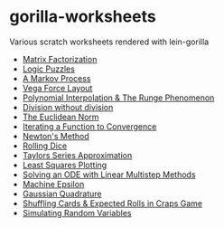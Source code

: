 gorilla-worksheets
==================

Various scratch worksheets rendered with lein-gorilla

- [Matrix Factorization](http://viewer.gorilla-repl.org/view.html?source=github&user=log0ymxm&repo=gorilla-worksheets&path=src/matrix-factorization.clj)
- [Logic Puzzles](http://viewer.gorilla-repl.org/view.html?source=github&user=log0ymxm&repo=gorilla-worksheets&path=src/logic-knights-knaves-the-hardest-puzzle.clj)
- [A Markov Process](http://viewer.gorilla-repl.org/view.html?source=github&user=log0ymxm&repo=gorilla-worksheets&path=src/simple-markov-process.clj)
- [Vega Force Layout](http://viewer.gorilla-repl.org/view.html?source=github&user=log0ymxm&repo=gorilla-worksheets&path=src/drawing-graphs.clj)
- [Polynomial Interpolation & The Runge Phenomenon](http://viewer.gorilla-repl.org/view.html?source=github&user=log0ymxm&repo=gorilla-worksheets&path=src/polynomial-interpolation-and-runge-phenomenon.clj)
- [Division without division](http://viewer.gorilla-repl.org/view.html?source=github&user=log0ymxm&repo=gorilla-worksheets&path=src/division-without-division.clj)
- [The Euclidean Norm](http://viewer.gorilla-repl.org/view.html?source=github&user=log0ymxm&repo=gorilla-worksheets&path=src/euclidean-norm.clj)
- [Iterating a Function to Convergence](http://viewer.gorilla-repl.org/view.html?source=github&user=log0ymxm&repo=gorilla-worksheets&path=src/iterating-a-function-to-convergence.clj)
- [Newton's Method](http://viewer.gorilla-repl.org/view.html?source=github&user=log0ymxm&repo=gorilla-worksheets&path=src/newtons-method.clj)
- [Rolling Dice](http://viewer.gorilla-repl.org/view.html?source=github&user=log0ymxm&repo=gorilla-worksheets&path=src/rolling-dice.clj)
- [Taylors Series Approximation](http://viewer.gorilla-repl.org/view.html?source=github&user=log0ymxm&repo=gorilla-worksheets&path=src/taylors-series-approximation.clj)
- [Least Squares Plotting](http://viewer.gorilla-repl.org/view.html?source=github&user=log0ymxm&repo=gorilla-worksheets&path=src/least-squares-plotting.clj)
- [Solving an ODE with Linear Multistep Methods](http://viewer.gorilla-repl.org/view.html?source=github&user=log0ymxm&repo=gorilla-worksheets&path=src/linear-multistep-methods.clj)
- [Machine Epsilon](http://viewer.gorilla-repl.org/view.html?source=github&user=log0ymxm&repo=gorilla-worksheets&path=src/machine-epsilon.clj)
- [Gaussian Quadrature](http://viewer.gorilla-repl.org/view.html?source=github&user=log0ymxm&repo=gorilla-worksheets&path=src/gaussian-quadrature.clj)
- [Shuffling Cards & Expected Rolls in Craps Game](http://viewer.gorilla-repl.org/view.html?source=github&user=log0ymxm&repo=gorilla-worksheets&path=src/permutations-and-stochastic-craps.clj)
- [Simulating Random Variables](http://viewer.gorilla-repl.org/view.html?source=github&user=log0ymxm&repo=gorilla-worksheets&path=src/simulating-distributions.clj)
